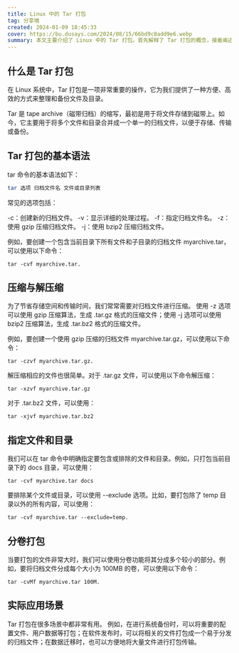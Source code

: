 ```yaml
---
title: Linux 中的 Tar 打包
tag: 分享境
created: 2024-01-09 18:45:33
cover: https://bu.dusays.com/2024/08/15/66bd9c8add9e6.webp
summary: 本文主要介绍了 Linux 中的 Tar 打包。首先解释了 Tar 打包的概念，接着阐述了其基本语法，包括常见选项。然后说明了压缩与解压缩的操作方法，以及如何指定文件和目录。还提到了分卷打包的功能。最后列举了 Tar 打包在系统备份、软件发布和数据迁移等场景中的实际应用。
---
```


## 什么是 Tar 打包

在 Linux 系统中，Tar 打包是一项非常重要的操作，它为我们提供了一种方便、高效的方式来整理和备份文件及目录。

Tar 是 tape archive（磁带归档）的缩写，最初是用于将文件存储到磁带上。如今，它主要用于将多个文件和目录合并成一个单一的归档文件，以便于存储、传输或备份。

## Tar 打包的基本语法

tar 命令的基本语法如下：

```sh
tar 选项 归档文件名 文件或目录列表
```

常见的选项包括：

-c：创建新的归档文件。
-v：显示详细的处理过程。
-f：指定归档文件名。
-z：使用 gzip 压缩归档文件。
-j：使用 bzip2 压缩归档文件。

例如，要创建一个包含当前目录下所有文件和子目录的归档文件 myarchive.tar，可以使用以下命令：

```shell
tar -cvf myarchive.tar.
```

## 压缩与解压缩

为了节省存储空间和传输时间，我们常常需要对归档文件进行压缩。
使用 -z 选项可以使用 gzip 压缩算法，生成 .tar.gz 格式的压缩文件；使用 -j 选项可以使用 bzip2 压缩算法，生成 .tar.bz2 格式的压缩文件。

例如，要创建一个使用 gzip 压缩的归档文件 myarchive.tar.gz，可以使用以下命令：

```shell
tar -czvf myarchive.tar.gz.
```

解压缩相应的文件也很简单。对于 .tar.gz 文件，可以使用以下命令解压缩：

```shell
tar -xzvf myarchive.tar.gz
```

对于 .tar.bz2 文件，可以使用：

```shell
tar -xjvf myarchive.tar.bz2
```

## 指定文件和目录

我们可以在 tar 命令中明确指定要包含或排除的文件和目录。例如，只打包当前目录下的 docs 目录，可以使用：

```shell
tar -cvf myarchive.tar docs
```

要排除某个文件或目录，可以使用 --exclude 选项。比如，要打包除了 temp 目录以外的所有内容，可以使用：

```shell
tar -cvf myarchive.tar --exclude=temp.
```

## 分卷打包

当要打包的文件非常大时，我们可以使用分卷功能将其分成多个较小的部分。例如，要将归档文件分成每个大小为 100MB 的卷，可以使用以下命令：

```shell
tar -cvMf myarchive.tar 100M.
```

## 实际应用场景

Tar 打包在很多场景中都非常有用。
例如，在进行系统备份时，可以将重要的配置文件、用户数据等打包；在软件发布时，可以将相关的文件打包成一个易于分发的归档文件；在数据迁移时，也可以方便地将大量文件进行打包传输。
